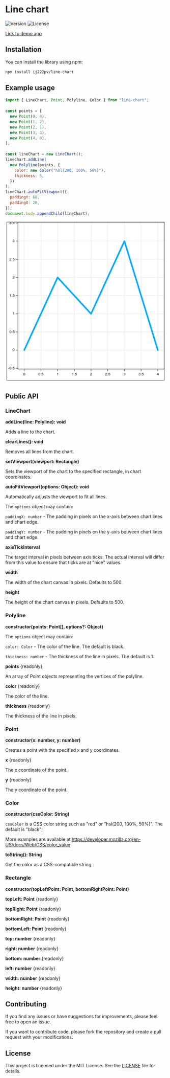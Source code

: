 # Line chart

![Version](https://img.shields.io/github/package-json/v/ij222pv/line-chart)
![License](https://img.shields.io/github/license/ij222pv/line-chart)

[Link to demo app](https://github.com/ij222pv/line-chart-test)

## Installation

You can install the library using npm:

```bash
npm install ij222pv/line-chart
```

## Example usage

```javascript
import { LineChart, Point, Polyline, Color } from "line-chart";

const points = [
  new Point(0, 0),
  new Point(1, 2),
  new Point(2, 1),
  new Point(3, 3),
  new Point(4, 0),
];

const lineChart = new LineChart();
lineChart.addLine(
  new Polyline(points, {
    color: new Color("hsl(200, 100%, 50%)"),
    thickness: 5,
  })
);
lineChart.autoFitViewport({
  paddingY: 60,
  paddingX: 20,
});
document.body.appendChild(lineChart);
```

![Example chart](.readme/example-chart.png)

## Public API
### **LineChart**
**addLine(line: Polyline): void**

Adds a line to the chart.

**clearLines(): void**

Removes all lines from the chart.

**setViewport(viewport: Rectangle)**

Sets the viewport of the chart to the specified rectangle, in chart coordinates.

**autoFitViewport(options: Object): void**

Automatically adjusts the viewport to fit all lines.

The `options` object may contain:

`paddingX: number` - The padding in pixels on the x-axis between chart lines and chart edge.

`paddingY: number` - The padding in pixels on the y-axis between chart lines and chart edge.

**axisTickInterval**

The target interval in pixels between axis ticks. The actual interval will differ from this value to ensure that ticks are at "nice" values.

**width**

The width of the chart canvas in pixels. Defaults to 500.

**height**

The height of the chart canvas in pixels. Defaults to 500.

### **Polyline**
**constructor(points: Point[], options?: Object)**

The `options` object may contain:

`color: Color` - The color of the line. The default is black.

`thickness: number` - The thickness of the line in pixels. The default is 1.

**points** {readonly}

An array of Point objects representing the vertices of the polyline.

**color** {readonly}

The color of the line.

**thickness** {readonly}

The thickness of the line in pixels.

### **Point**
**constructor(x: number, y: number)**

Creates a point with the specified x and y coordinates.

**x** {readonly}

The x coordinate of the point.

**y** {readonly}

The y coordinate of the point.

### **Color**
**constructor(cssColor: String)**

`cssColor` is a CSS color string such as "red" or "hsl(200, 100%, 50%)". The default is "black";

More examples are available at https://developer.mozilla.org/en-US/docs/Web/CSS/color_value

**toString(): String**

Get the color as a CSS-compatible string.

### **Rectangle**
**constructor(topLeftPoint: Point, bottomRightPoint: Point)**

**topLeft: Point** {readonly}

**topRight: Point** {readonly}

**bottomRight: Point** {readonly}

**bottomLeft: Point** {readonly}

**top: number** {readonly}

**right: number** {readonly}

**bottom: number** {readonly}

**left: number** {readonly}

**width: number** {readonly}

**height: number** {readonly}

## Contributing

If you find any issues or have suggestions for improvements, please feel free to open an issue.

If you want to contribute code, please fork the repository and create a pull request with your modifications.

## License

This project is licensed under the MIT License. See the [LICENSE](LICENSE) file for details.